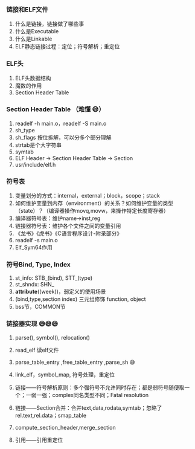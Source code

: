 ### 链接和ELF文件

1. 什么是链接，链接做了哪些事
2. 什么是Executable
3. 什么是Linkable
4. ELF静态链接过程：定位；符号解析；重定位

### ELF头

1. ELF头数据结构
2. 魔数的作用
3. Section Header Table


### Section Header Table （难懂 😅）

1. readelf -h main.o，readelf -S main.o
2. sh_type
3. sh_flags 按位拆解，可以分多个部分理解
4. strtab是个大字符串
5. symtab
6. ELF Header -> Section Header Table -> Section
7. usr/include/elf.h

### 符号表

1. 变量划分的方式：internal，external；block，scope；stack
2. 如何维护变量到内存（environment）的关系？如何维护变量的类型（state）？（编译器操作movq,movw，来操作特定长度寄存器）
3. 编译器符号表：维护name->inst,reg
4. 链接器符号表：维护各个文件之间的变量引用    
5. 《龙书》《虎书》《C语言程序设计-附录部分》
6. readelf -s main.o
7. Elf_Sym64作用

### 符号Bind, Type, Index

1. st_info: STB_(bind), STT_(type)
2. st_shndx: SHN_
3. __attribute__((week))，弱定义的使用场景
4. (bind,type,section index) 三元组修饰 function, object
5. bss节，COMMON节

### 链接器实现 😅😅😅

1. parse(), symbol(), relocation()
2. read_elf 读elf文件 
3. parse_table_entry ,free_table_entry ,parse_sh 😅

4. link_elf，symbol_map, 符号处理，重定位
5. 链接——符号解析原则：多个强符号不允许同时存在；都是弱符号随便取一个；一弱一强；complex同名类型不同；Fatal resolution

6. 链接——Section合并：合并text,data,rodata,symtab；忽略了rel.text,rel.data；smap_table
7. compute_section_header,merge_section

8. 引用——引用重定位